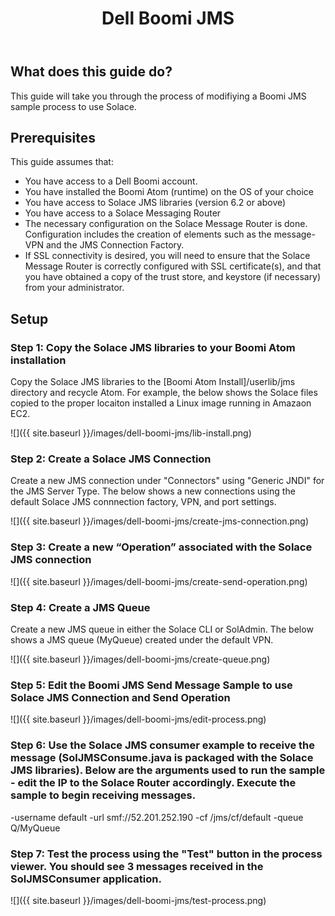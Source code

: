 ﻿---
layout: guides
title: Dell Boomi JMS
summary: The Boomi AtomSphere integration platform as a service (iPaaS) supports all your application integration processes – between cloud platforms, software-as-a-service applications, and on-premises systems. Your entire team has online access to a powerful range of integration and data management capabilities, that can be realized in a fraction of the time of legacy middleware technologies. 
icon: dell-boomi.png
links:
    - label: Blog Post - Using Solace with Dell Boomi
      link: https://solace.com/blog/devops/solace-boomi
---

## What does this guide do?

This guide will take you through the process of modifiying a Boomi JMS sample process to use Solace.

## Prerequisites

This guide assumes that:

-	You have access to a Dell Boomi account.
-	You have installed the Boomi Atom (runtime) on the OS of your choice
-	You have access to Solace JMS libraries (version 6.2 or above)
-	You have access to a Solace Messaging Router
-	The necessary configuration on the Solace Message Router is done. Configuration includes the creation of elements such as the message-VPN and the JMS Connection Factory.
-	If SSL connectivity is desired, you will need to ensure that the Solace Message Router is correctly configured with SSL certificate(s), and that you have obtained a copy of the trust store, and keystore (if necessary) from your administrator.

## Setup 

### Step 1: Copy the Solace JMS libraries to your Boomi Atom installation

Copy the Solace JMS libraries to the [Boomi Atom Install]/userlib/jms directory and recycle Atom. For example, the below shows the Solace files copied to the proper locaiton installed a Linux image running in Amazaon EC2.
  
![]({{ site.baseurl }}/images/dell-boomi-jms/lib-install.png)

### Step 2: Create a Solace JMS Connection

Create a new JMS connection under "Connectors" using "Generic JNDI" for the JMS Server Type. The below shows a new connections using the default Solace JMS connnection factory, VPN, and port settings.

![]({{ site.baseurl }}/images/dell-boomi-jms/create-jms-connection.png)

### Step 3: Create a new “Operation” associated with the Solace JMS connection
  
![]({{ site.baseurl }}/images/dell-boomi-jms/create-send-operation.png)

### Step 4: Create a JMS Queue

Create a new JMS queue in either the Solace CLI or SolAdmin. The below shows a JMS queue (MyQueue) created under the default VPN.
  
![]({{ site.baseurl }}/images/dell-boomi-jms/create-queue.png)

### Step 5: Edit the Boomi JMS Send Message Sample to use Solace JMS Connection and Send Operation
  
![]({{ site.baseurl }}/images/dell-boomi-jms/edit-process.png)

### Step 6: Use the Solace JMS consumer example to receive the message (SolJMSConsume.java is packaged with the Solace JMS libraries). Below are the arguments used to run the sample - edit the IP to the Solace Router accordingly. Execute the sample to begin receiving messages.

-username default -url smf://52.201.252.190 -cf /jms/cf/default -queue Q/MyQueue

### Step 7: Test the process using the "Test" button in the process viewer. You should see 3 messages received in the SolJMSConsumer application.

![]({{ site.baseurl }}/images/dell-boomi-jms/test-process.png)

